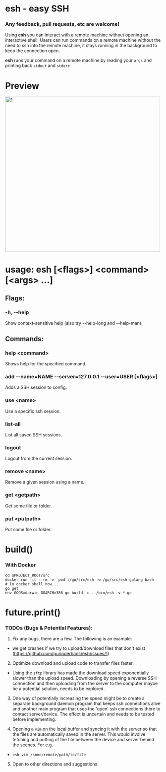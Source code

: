 # esh - easy SSH

### Any feedback, pull requests, etc are welcome!

Using **esh** you can interact with a remote machine without opening an interactive shell. Users can run commands on a remote machine without the need to ssh into the remote machine, it stays running in the background to keep the connection open.

**esh** runs your command on a remote machine by reading your `args` and printing back `stdout` and `stderr`

# Preview
<img src="assets/esh.gif" alt="1" width=500>

# usage: esh [\<flags\>] \<command\> [\<args\> ...]
## Flags:
### -h, --help
Show context-sensitive help (also try --help-long and --help-man).

## Commands:

### help \<command\>
Shows help for the specified command.

### add --name=NAME --server=127.0.0.1 --user=USER [\<flags\>]
Adds a SSH session to config.

### use \<name\>
Use a specific ssh session.

### list-all
List all saved SSH sessions.

### logout
Logout from the current session.

### remove \<name\>
Remove a given session using a name.

### get \<getpath\>
Get some file or folder.

### put \<putpath\>
Put some file or folder.


# build()
### With Docker
```
cd $PROJECT_ROOT/src
docker run -it --rm -v `pwd`:/go/src/esh -w /go/src/esh golang bash
# In docker shell now...
go get
env GOOS=darwin GOARCH=386 go build -o ../bin/esh -v *.go
```

# future.print()
### TODOs (Bugs & Potential Features):
1. Fix any bugs, there are a few. The following is an example:
  - we get crashes if we try to upload/download files that don't exist (https://github.com/gurinderhans/esh/issues/1)

2. Optimize download and upload code to transfer files faster.
  - Using the `sftp` library has made the download speed exponentially slower than the upload speed. Downloading by opening a reverse SSH connection and then uploading from the server to the computer maybe be a potential solution, needs to be explored.
  
3. One way of potentially increasing the speed might be to create a separate background daemon program that keeps ssh connections alive and another main program that uses the 'open' ssh connections there to contact server/device. The effect is uncertain and needs to be tested before implementing.

4. Opening a `vim` on the local buffer and syncing it with the server so that the files are automatically saved in the server. This would involve fetching and putting of the file between the device and server behind the scenes. For e.g.
  - `esh vim /some/remote/path/to/file`

5. Open to other directions and suggestions.
